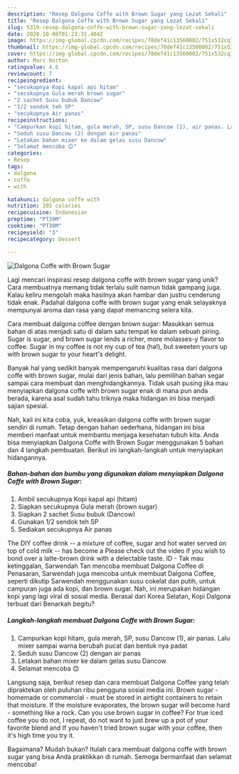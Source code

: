 ```yaml
---
description: "Resep Dalgona Coffe with Brown Sugar yang Lezat Sekali"
title: "Resep Dalgona Coffe with Brown Sugar yang Lezat Sekali"
slug: 5319-resep-dalgona-coffe-with-brown-sugar-yang-lezat-sekali
date: 2020-10-06T01:23:31.484Z
image: https://img-global.cpcdn.com/recipes/78def41c13560002/751x532cq70/dalgona-coffe-with-brown-sugar-foto-resep-utama.jpg
thumbnail: https://img-global.cpcdn.com/recipes/78def41c13560002/751x532cq70/dalgona-coffe-with-brown-sugar-foto-resep-utama.jpg
cover: https://img-global.cpcdn.com/recipes/78def41c13560002/751x532cq70/dalgona-coffe-with-brown-sugar-foto-resep-utama.jpg
author: Marc Norton
ratingvalue: 4.6
reviewcount: 7
recipeingredient:
- "secukupnya Kopi kapal api hitam"
- "secukupnya Gula merah brown sugar"
- "2 sachet Susu bubuk Dancow"
- "1/2 sendok teh SP"
- "secukupnya Air panas"
recipeinstructions:
- "Campurkan kopi hitam, gula merah, SP, susu Dancow (1), air panas. Lalu mixer sampai warna berubah pucat dan bentuk nya padat"
- "Seduh susu Dancow (2) dengan air panas"
- "Letakan bahan mixer ke dalam gelas susu Dancow"
- "Selamat mencoba 😊"
categories:
- Resep
tags:
- dalgona
- coffe
- with

katakunci: dalgona coffe with 
nutrition: 205 calories
recipecuisine: Indonesian
preptime: "PT39M"
cooktime: "PT30M"
recipeyield: "3"
recipecategory: Dessert

---
```



![Dalgona Coffe with Brown Sugar](https://img-global.cpcdn.com/recipes/78def41c13560002/751x532cq70/dalgona-coffe-with-brown-sugar-foto-resep-utama.jpg)

Lagi mencari inspirasi resep dalgona coffe with brown sugar yang unik? Cara membuatnya memang tidak terlalu sulit namun tidak gampang juga. Kalau keliru mengolah maka hasilnya akan hambar dan justru cenderung tidak enak. Padahal dalgona coffe with brown sugar yang enak selayaknya mempunyai aroma dan rasa yang dapat memancing selera kita.

Cara membuat dalgona coffee dengan brown sugar: Masukkan semua bahan di atas menjadi satu di dalam satu tempat ke dalam sebuah piring. Sugar is sugar, and brown sugar lends a richer, more molasses-y flavor to coffee. Sugar in my coffee is not my cup of tea (ha!), but sweeten yours up with brown sugar to your heart&#39;s delight.

Banyak hal yang sedikit banyak mempengaruhi kualitas rasa dari dalgona coffe with brown sugar, mulai dari jenis bahan, lalu pemilihan bahan segar sampai cara membuat dan menghidangkannya. Tidak usah pusing jika mau menyiapkan dalgona coffe with brown sugar enak di mana pun anda berada, karena asal sudah tahu triknya maka hidangan ini bisa menjadi sajian spesial.


Nah, kali ini kita coba, yuk, kreasikan dalgona coffe with brown sugar sendiri di rumah. Tetap dengan bahan sederhana, hidangan ini bisa memberi manfaat untuk membantu menjaga kesehatan tubuh kita. Anda bisa menyiapkan Dalgona Coffe with Brown Sugar menggunakan 5 bahan dan 4 langkah pembuatan. Berikut ini langkah-langkah untuk menyiapkan hidangannya.

<!--inarticleads1-->

##### Bahan-bahan dan bumbu yang digunakan dalam menyiapkan Dalgona Coffe with Brown Sugar:

1. Ambil secukupnya Kopi kapal api (hitam)
1. Siapkan secukupnya Gula merah (brown sugar)
1. Siapkan 2 sachet Susu bubuk (Dancow)
1. Gunakan 1/2 sendok teh SP
1. Sediakan secukupnya Air panas


The DIY coffee drink -- a mixture of coffee, sugar and hot water served on top of cold milk -- has become a Please check out the video if you wish to bond over a latte-brown drink with a delectable taste. ID - Tak mau ketinggalan, Sarwendah Tan mencoba membuat Dalgona Coffee di Penasaran, Sarwendah juga mencoba untuk membuat Dalgona Coffee, seperti dikutip Sarwendah menggunakan susu cokelat dan putih, untuk campuran juga ada kopi, dan brown sugar. Nah, ini merupakan hidangan kopi yang lagi viral di sosial media. Berasal dari Korea Selatan, Kopi Dalgona terbuat dari Benarkah begitu? 

<!--inarticleads2-->

##### Langkah-langkah membuat Dalgona Coffe with Brown Sugar:

1. Campurkan kopi hitam, gula merah, SP, susu Dancow (1), air panas. Lalu mixer sampai warna berubah pucat dan bentuk nya padat
1. Seduh susu Dancow (2) dengan air panas
1. Letakan bahan mixer ke dalam gelas susu Dancow
1. Selamat mencoba 😊


Langsung saja, berikut resep dan cara membuat Dalgona Coffee yang telah dipraktekan oleh puluhan ribu pengguna sosial media ini. Brown sugar - homemade or commercial - must be stored in airtight containers to retain that moisture. If the moisture evaporates, the brown sugar will become hard - something like a rock. Can you use brown sugar in coffee? For true iced coffee you do not, I repeat, do not want to just brew up a pot of your favorite blend and If you haven&#39;t tried brown sugar with your coffee, then it&#39;s high time you try it. 

Bagaimana? Mudah bukan? Itulah cara membuat dalgona coffe with brown sugar yang bisa Anda praktikkan di rumah. Semoga bermanfaat dan selamat mencoba!
